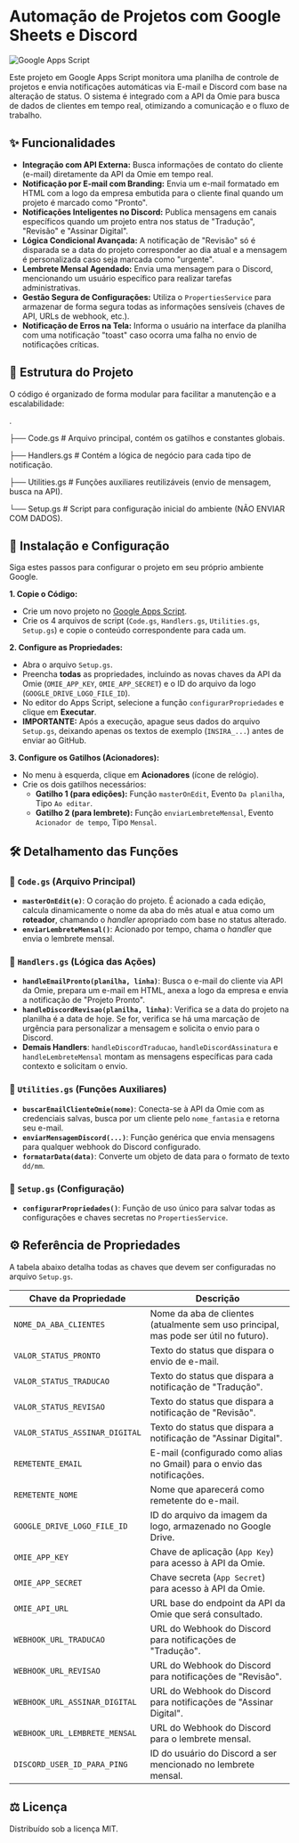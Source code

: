 # Automação de Projetos com Google Sheets e Discord

![Google Apps Script](https://img.shields.io/badge/Google-Apps%20Script-blue?style=for-the-badge&logo=google)

Este projeto em Google Apps Script monitora uma planilha de controle de projetos e envia notificações automáticas via E-mail e Discord com base na alteração de status. O sistema é integrado com a API da Omie para busca de dados de clientes em tempo real, otimizando a comunicação e o fluxo de trabalho.

## ✨ Funcionalidades

- **Integração com API Externa:** Busca informações de contato do cliente (e-mail) diretamente da API da Omie em tempo real.
- **Notificação por E-mail com Branding:** Envia um e-mail formatado em HTML com a logo da empresa embutida para o cliente final quando um projeto é marcado como "Pronto".
- **Notificações Inteligentes no Discord:** Publica mensagens em canais específicos quando um projeto entra nos status de "Tradução", "Revisão" e "Assinar Digital".
- **Lógica Condicional Avançada:** A notificação de "Revisão" só é disparada se a data do projeto corresponder ao dia atual e a mensagem é personalizada caso seja marcada como "urgente".
- **Lembrete Mensal Agendado:** Envia uma mensagem para o Discord, mencionando um usuário específico para realizar tarefas administrativas.
- **Gestão Segura de Configurações:** Utiliza o `PropertiesService` para armazenar de forma segura todas as informações sensíveis (chaves de API, URLs de webhook, etc.).
- **Notificação de Erros na Tela:** Informa o usuário na interface da planilha com uma notificação "toast" caso ocorra uma falha no envio de notificações críticas.

## 📂 Estrutura do Projeto

O código é organizado de forma modular para facilitar a manutenção e a escalabilidade:

.

├── Code.gs             # Arquivo principal, contém os gatilhos e constantes globais.

├── Handlers.gs         # Contém a lógica de negócio para cada tipo de notificação.

├── Utilities.gs        # Funções auxiliares reutilizáveis (envio de mensagem, busca na API).

└── Setup.gs            # Script para configuração inicial do ambiente (NÃO ENVIAR COM DADOS).


## 🚀 Instalação e Configuração

Siga estes passos para configurar o projeto em seu próprio ambiente Google.

**1. Copie o Código:**
   - Crie um novo projeto no [Google Apps Script](https://script.google.com).
   - Crie os 4 arquivos de script (`Code.gs`, `Handlers.gs`, `Utilities.gs`, `Setup.gs`) e copie o conteúdo correspondente para cada um.

**2. Configure as Propriedades:**
   - Abra o arquivo `Setup.gs`.
   - Preencha **todas** as propriedades, incluindo as novas chaves da API da Omie (`OMIE_APP_KEY`, `OMIE_APP_SECRET`) e o ID do arquivo da logo (`GOOGLE_DRIVE_LOGO_FILE_ID`).
   - No editor do Apps Script, selecione a função `configurarPropriedades` e clique em **Executar**.
   - **IMPORTANTE:** Após a execução, apague seus dados do arquivo `Setup.gs`, deixando apenas os textos de exemplo (`INSIRA_...`) antes de enviar ao GitHub.

**3. Configure os Gatilhos (Acionadores):**
   - No menu à esquerda, clique em **Acionadores** (ícone de relógio).
   - Crie os dois gatilhos necessários:
     - **Gatilho 1 (para edições):** Função `masterOnEdit`, Evento `Da planilha`, Tipo `Ao editar`.
     - **Gatilho 2 (para lembrete):** Função `enviarLembreteMensal`, Evento `Acionador de tempo`, Tipo `Mensal`.

## 🛠️ Detalhamento das Funções

### 📄 `Code.gs` (Arquivo Principal)
- **`masterOnEdit(e)`**: O coração do projeto. É acionado a cada edição, calcula dinamicamente o nome da aba do mês atual e atua como um **roteador**, chamando o *handler* apropriado com base no status alterado.
- **`enviarLembreteMensal()`**: Acionado por tempo, chama o *handler* que envia o lembrete mensal.

### 📄 `Handlers.gs` (Lógica das Ações)
- **`handleEmailPronto(planilha, linha)`**: Busca o e-mail do cliente via API da Omie, prepara um e-mail em HTML, anexa a logo da empresa e envia a notificação de "Projeto Pronto".
- **`handleDiscordRevisao(planilha, linha)`**: Verifica se a data do projeto na planilha é a data de hoje. Se for, verifica se há uma marcação de urgência para personalizar a mensagem e solicita o envio para o Discord.
- **Demais Handlers**: `handleDiscordTraducao`, `handleDiscordAssinatura` e `handleLembreteMensal` montam as mensagens específicas para cada contexto e solicitam o envio.

### 📄 `Utilities.gs` (Funções Auxiliares)
- **`buscarEmailClienteOmie(nome)`**: Conecta-se à API da Omie com as credenciais salvas, busca por um cliente pelo `nome_fantasia` e retorna seu e-mail.
- **`enviarMensagemDiscord(...)`**: Função genérica que envia mensagens para qualquer webhook do Discord configurado.
- **`formatarData(data)`**: Converte um objeto de data para o formato de texto `dd/mm`.

### 📄 `Setup.gs` (Configuração)
- **`configurarPropriedades()`**: Função de uso único para salvar todas as configurações e chaves secretas no `PropertiesService`.

## ⚙️ Referência de Propriedades

A tabela abaixo detalha todas as chaves que devem ser configuradas no arquivo `Setup.gs`.

| Chave da Propriedade                | Descrição                                                                         |
| ----------------------------------- | --------------------------------------------------------------------------------- |
| `NOME_DA_ABA_CLIENTES`              | Nome da aba de clientes (atualmente sem uso principal, mas pode ser útil no futuro). |
| `VALOR_STATUS_PRONTO`               | Texto do status que dispara o envio de e-mail.                                    |
| `VALOR_STATUS_TRADUCAO`             | Texto do status que dispara a notificação de "Tradução".                          |
| `VALOR_STATUS_REVISAO`              | Texto do status que dispara a notificação de "Revisão".                           |
| `VALOR_STATUS_ASSINAR_DIGITAL`      | Texto do status que dispara a notificação de "Assinar Digital".                   |
| `REMETENTE_EMAIL`                   | E-mail (configurado como alias no Gmail) para o envio das notificações.           |
| `REMETENTE_NOME`                    | Nome que aparecerá como remetente do e-mail.                                      |
| `GOOGLE_DRIVE_LOGO_FILE_ID`         | ID do arquivo da imagem da logo, armazenado no Google Drive.                      |
| `OMIE_APP_KEY`                      | Chave de aplicação (`App Key`) para acesso à API da Omie.                         |
| `OMIE_APP_SECRET`                   | Chave secreta (`App Secret`) para acesso à API da Omie.                           |
| `OMIE_API_URL`                      | URL base do endpoint da API da Omie que será consultado.                          |
| `WEBHOOK_URL_TRADUCAO`              | URL do Webhook do Discord para notificações de "Tradução".                        |
| `WEBHOOK_URL_REVISAO`               | URL do Webhook do Discord para notificações de "Revisão".                         |
| `WEBHOOK_URL_ASSINAR_DIGITAL`       | URL do Webhook do Discord para notificações de "Assinar Digital".                 |
| `WEBHOOK_URL_LEMBRETE_MENSAL`       | URL do Webhook do Discord para o lembrete mensal.                                 |
| `DISCORD_USER_ID_PARA_PING`         | ID do usuário do Discord a ser mencionado no lembrete mensal.                     |

## ⚖️ Licença

Distribuído sob a licença MIT.
